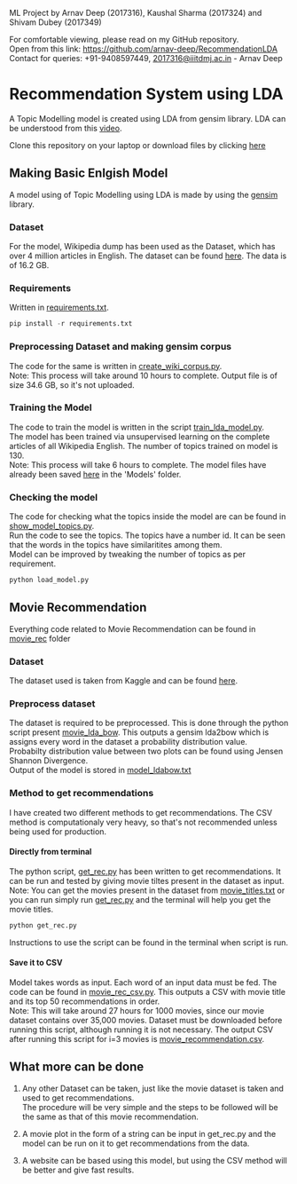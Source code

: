 ML Project by Arnav Deep (2017316), Kaushal Sharma (2017324) and Shivam Dubey (2017349)

For comfortable viewing, please read on my GitHub repository.<br>
Open from this link: https://github.com/arnav-deep/RecommendationLDA<br>
Contact for queries: +91-9408597449, 2017316@iiitdmj.ac.in - Arnav Deep<br>

# Recommendation System using LDA
A Topic Modelling model is created using LDA from gensim library. LDA can be understood from this [video](https://www.youtube.com/watch?v=3mHy4OSyRf0).

Clone this repository on your laptop or download files by clicking [here](https://github.com/arnav-deep/RecommendationLDA/archive/master.zip)

## Making Basic Enlgish Model
A model using of Topic Modelling using LDA is made by using the [gensim](https://pypi.org/project/gensim/) library.

### Dataset
For the model, Wikipedia dump has been used as the Dataset, which has over 4 million articles in English. The dataset can be found [here](https://dumps.wikimedia.org/enwiki/latest/enwiki-latest-pages-articles.xml.bz2). The data is of 16.2 GB.

### Requirements
Written in [requirements.txt](https://github.com/arnav-deep/RecommendationLDA/blob/master/requirements.txt).
```python
pip install -r requirements.txt
```

### Preprocessing Dataset and making gensim corpus
The code for the same is written in [create_wiki_corpus.py](https://github.com/arnav-deep/RecommendationLDA/blob/master/create_wiki_corpus.py).<br>
Note: This process will take around 10 hours to complete. Output file is of size 34.6 GB, so it's not uploaded.

### Training the Model
The code to train the model is written in the script [train_lda_model.py](https://github.com/arnav-deep/RecommendationLDA/blob/master/train_lda_model.py).<br>
The model has been trained via unsupervised learning on the complete articles of all Wikipedia English. The number of topics trained on model is 130.<br>
Note: This process will take 6 hours to complete. The model files have already been saved [here](https://github.com/arnav-deep/RecommendationLDA/tree/master/Models) in the 'Models' folder.

### Checking the model
The code for checking what the topics inside the model are can be found in [show_model_topics.py](https://github.com/arnav-deep/RecommendationLDA/blob/master/show_model_topics.py).<br>
Run the code to see the topics. The topics have a number id. It can be seen that the words in the topics have similaritites among them.<br>
Model can be improved by tweaking the number of topics as per requirement.

```python
python load_model.py
```

## Movie Recommendation
Everything code related to Movie Recommendation can be found in [movie_rec](https://github.com/arnav-deep/RecommendationLDA/blob/master/movie_rec) folder

### Dataset
The dataset used is taken from Kaggle and can be found [here](https://www.kaggle.com/jrobischon/wikipedia-movie-plots).

### Preprocess dataset
The dataset is required to be preprocessed. This is done through the python script present [movie_lda_bow](https://github.com/arnav-deep/RecommendationLDA/blob/master/movie_rec/movie_lda_bow.py). This outputs a gensim lda2bow which is assigns every word in the dataset a probability distribution value.<br>
Probabilty distribution value between two plots can be found using Jensen Shannon Divergence.<br>
Output of the model is stored in [model_ldabow.txt](https://github.com/arnav-deep/RecommendationLDA/blob/master/movie_rec/movie_ldabow.txt)

### Method to get recommendations
I have created two different methods to get recommendations. The CSV method is computationaly very heavy, so that's not recommended unless being used for production.

#### Directly from terminal
The python script, [get_rec.py](https://github.com/arnav-deep/RecommendationLDA/blob/master/movie_rec/get_rec.py) has been written to get recommendations. It can be run and tested by giving movie tiltes present in the dataset as input.<br>
Note: You can get the movies present in the dataset from [movie_titles.txt](https://github.com/arnav-deep/RecommendationLDA/blob/master/movie_rec/movie_titles.txt) or you can run simply run [get_rec.py](https://github.com/arnav-deep/RecommendationLDA/blob/master/movie_rec/get_rec.py) and the terminal will help you get the movie titles.
```python
python get_rec.py
```
Instructions to use the script can be found in the terminal when script is run.

#### Save it to CSV
Model takes words as input. Each word of an input data must be fed. The code can be found in [movie_rec_csv.py](https://github.com/arnav-deep/RecommendationLDA/blob/master/movie_rec/movie_rec_csv.py). This outputs a CSV with movie title and its top 50 recommendations in order.<br>
Note: This will take around 27 hours for 1000 movies, since our movie dataset contains over 35,000 movies. Dataset must be downloaded before running this script, although running it is not necessary. The output CSV after running this script for i=3 movies is [movie_recommendation.csv](https://github.com/arnav-deep/RecommendationLDA/blob/master/movie_rec/movie_recommendation.csv).

## What more can be done
1. Any other Dataset can be taken, just like the movie dataset is taken and used to get recommendations.<br>
The procedure will be very simple and the steps to be followed will be the same as that of this movie recommendation.<br>

2. A movie plot in the form of a string can be input in get_rec.py and the model can be run on it to get recommendations from the data.<br>

3. A website can be based using this model, but using the CSV method will be better and give fast results.
